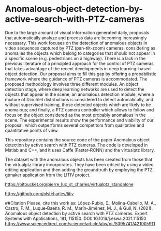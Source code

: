# Anomalous-object-detection-by-active-search-with-PTZ-cameras

Due to the large amount of visual information generated daily, proposals that automatically analyze and process data are becoming increasingly necessary. This work focuses on the detection of anomalous objects in video sequences captured by PTZ (pan-tilt-zoom) cameras, considering as anomalies the objects which belong to categories that should not appear in a specific scene (e.g. pedestrians on a highway). There is a lack in the previous literature of a principled approach for the control of PTZ cameras that takes advantage of the recent developments in deep learning-based object detection. Our proposal aims to fill this gap by offering a probabilistic framework where the guidance of PTZ cameras is accommodated. The proposed methodology involves three different modules. An object detection stage, where deep learning networks are used to detect the objects that appear in the scene; an anomalous detection module, where a mixture of Dirichlet distributions is considered to detect automatically, and without supervised training, those detected objects which are likely to be anomalous; and finally, a PTZ camera controller which allows to follow and focus on the object considered as the most probably anomalous in the scene. The experimental results show the performance and viability of our proposal, which outperforms several competitors from qualitative and quantitative points of view. 

This repository contains the source code of the paper Anomalous object detection by active search with PTZ cameras. The code is developed in Matlab and C++, and it uses Caffe (Faster-RCNN) and the virtualptz library.

The dataset with the anomalous objects has been created from those that the virtualptz library incorporates. They have been edited by using a video editing application and then adding the groundtruth by employing the PTZ gtmaker application from the LITIV project.

https://bitbucket.org/pierre_luc_st_charles/virtualptz_standalone

https://github.com/plstcharles/litiv

##Citation
Please, cite this work as:
López-Rubio, E., Molina-Cabello, M. A., Castro, F. M., Luque-Baena, R. M., Marín-Jiménez, M. J., & Guil, N. (2021). Anomalous object detection by active search with PTZ cameras. Expert Systems with Applications, 181, 115150. 
DOI: 10.1016/j.eswa.2021.115150
https://www.sciencedirect.com/science/article/abs/pii/S0957417421005911
